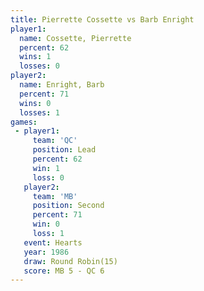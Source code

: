 ```yaml
---
title: Pierrette Cossette vs Barb Enright
player1:                   
  name: Cossette, Pierrette
  percent: 62              
  wins: 1                  
  losses: 0                
player2:                   
  name: Enright, Barb      
  percent: 71              
  wins: 0                  
  losses: 1                
games:
 - player1:        
     team: 'QC'    
     position: Lead
     percent: 62   
     win: 1        
     loss: 0       
   player2:          
     team: 'MB'      
     position: Second
     percent: 71     
     win: 0          
     loss: 1         
   event: Hearts        
   year: 1986           
   draw: Round Robin(15)
   score: MB 5 - QC 6   
---
```

